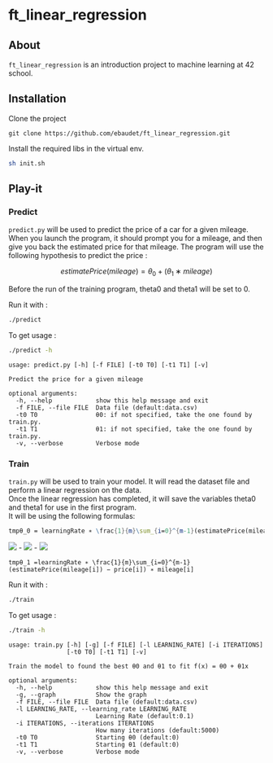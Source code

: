 # ft_linear_regression

## About

`ft_linear_regression` is an introduction project to machine learning at 42 school.

## Installation

Clone the project

```shell
git clone https://github.com/ebaudet/ft_linear_regression.git
```

Install the required libs in the virtual env.

```sh
sh init.sh
```

## Play-it

### Predict

`predict.py` will be used to predict the price of a car for a given mileage. When you launch the program, it should prompt you for a mileage, and then give you back the estimated price for that mileage. The program will use the following hypothesis to predict the price :

```math
estimatePrice(mileage) = θ_0 + (θ_1 ∗ mileage)
```

Before the run of the training program, theta0 and theta1 will be set to 0.

Run it with :
```bash
./predict
```

To get usage :
```bash
./predict -h
```

```
usage: predict.py [-h] [-f FILE] [-t0 T0] [-t1 T1] [-v]

Predict the price for a given mileage

optional arguments:
  -h, --help            show this help message and exit
  -f FILE, --file FILE  Data file (default:data.csv)
  -t0 T0                θ0: if not specified, take the one found by train.py.
  -t1 T1                θ1: if not specified, take the one found by train.py.
  -v, --verbose         Verbose mode
```

### Train

`train.py` will be used to train your model. It will read the dataset file and perform a linear regression on the data.<br>
Once the linear regression has completed, it will save the variables theta0 and theta1 for use in the first program.<br>
It will be using the following formulas:

```mathematica
tmpθ_0 = learningRate ∗ \frac{1}{m}\sum_{i=0}^{m-1}(estimatePrice(mileage[i]) − price[i])
```

<img src="https://latex.codecogs.com/gif.latex?tmpθ_0 = learningRate ∗ \frac{1}{m}\sum_{i=0}^{m-1}(estimatePrice(mileage[i]) − price[i]) " />
- <img src="https://latex.codecogs.com/gif.latex?s=\text { sensor reading }  " />
- <img src="https://latex.codecogs.com/gif.latex?P(s | O_t )=\text { Probability of a sensor reading value when sleep onset is observed at a time bin } t " />

```mma
tmpθ_1 =learningRate ∗ \frac{1}{m}\sum_{i=0}^{m-1}(estimatePrice(mileage[i]) − price[i]) ∗ mileage[i]
```

Run it with :
```bash
./train
```

To get usage :
```bash
./train -h
```

```
usage: train.py [-h] [-g] [-f FILE] [-l LEARNING_RATE] [-i ITERATIONS]
                [-t0 T0] [-t1 T1] [-v]

Train the model to found the best θ0 and θ1 to fit f(x) = θ0 + θ1x

optional arguments:
  -h, --help            show this help message and exit
  -g, --graph           Show the graph
  -f FILE, --file FILE  Data file (default:data.csv)
  -l LEARNING_RATE, --learning_rate LEARNING_RATE
                        Learning Rate (default:0.1)
  -i ITERATIONS, --iterations ITERATIONS
                        How many iterations (default:5000)
  -t0 T0                Starting θ0 (default:0)
  -t1 T1                Starting θ1 (default:0)
  -v, --verbose         Verbose mode
```


